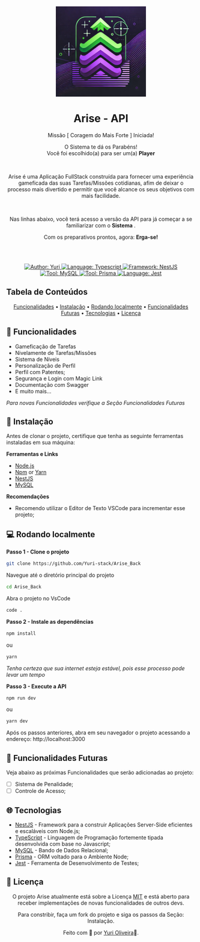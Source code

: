<h1 align="center">
	<img src="github/assets/logo.webp" alt="Logo"  width="240"><br><br>
    Arise - API
</h1>

<p align="center">Missão [ Coragem do Mais Forte ] Iniciada!</p>
<p align="center">O Sistema te dá os Parabéns! <br>Você foi escolhido(a) para ser um(a) <b>Player</b> </p><br>

<p align="center">
Arise é uma Aplicação FullStack construída para fornecer uma experiência gameficada das suas Tarefas/Missões cotidianas, afim de deixar o processo mais divertido e permitir que você alcance os seus objetivos com mais facilidade.</p>
<br>

<p align="center">
Nas linhas abaixo, você terá acesso a versão da API para já começar a se familiarizar com o <b>Sistema</b> .
</p>
  

<p align="center">Com os preparativos prontos, agora: <b>Erga-se!</b> </p><br><br>

<div>
    <p align="center">
    <a href="https://www.linkedin.com/in/yuri-silva99/" target="_blank">
        <img src="https://img.shields.io/static/v1?label=Author&message=Yuri&color=00ba6d&style=for-the-badge&logo=LinkedIn" alt="Author: Yuri">
    </a>
    <a href="#">
        <img src="https://img.shields.io/static/v1?label=Language&message=Typescript&color=blue&style=for-the-badge&logo=Typescript" alt="Language: Typescript">
    </a>
    <a href="#">
        <img src="https://img.shields.io/static/v1?label=Framework&message=NestJS&color=crimson&style=for-the-badge&logo=NestJS" alt="Framework: NestJS">
    </a>
  <br>
    <a  href="#">
      <img  src="https://img.shields.io/static/v1?label=Tool&message=MySQL&color=blue&style=for-the-badge&logo=MySQL" alt="Tool: MySQL">
    </a>
    <a href="#">
      <img  src="https://img.shields.io/static/v1?label=Tool&message=Prisma&color=gray&style=for-the-badge&logo=Prisma"  alt="Tool: Prisma">
    </a>
    <a href="#">
        <img src="https://img.shields.io/static/v1?label=Language&message=Jest&color=red&style=for-the-badge&logo=Jest" alt="Language: Jest">
    </a>
    </p>
</div>

## Tabela de Conteúdos

<p align="center">
 <a href="#Funcionalidades">Funcionalidades</a> •
 <a href="#Instalação">Instalação</a> • 
 <a href="#Rodando-localmente">Rodando localmente</a> • 
 <a href="#Funcionalidades-futuras">Funcionalidades Futuras</a> • 
 <a href="#Tecnologias">Tecnologias</a> • 
 <a href="#license">Licença</a>
</p>

## 🚀 Funcionalidades

- Gameficação de Tarefas
- Nivelamente de Tarefas/Missões
- Sistema de Níveis
- Personalização de Perfil
- Perfil com Patentes;
- Segurança e Login com Magic Link
- Documentação com Swagger
- E muito mais...

*Para novas Funcionalidades verifique a Seção Funcionalidades Futuras*

## 📕 Instalação

Antes de clonar o projeto, certifique que tenha as seguinte ferramentas instaladas em sua máquina: 

**Ferramentas e Links**
- [Node.js](https://nodejs.org/en/)
- [Npm](https://www.npmjs.com/) or [Yarn](https://yarnpkg.com/)
- [NestJS](https://nestjs.com/)
- [MySQL](https://dev.mysql.com/downloads/)  

**Recomendações**
- Recomendo utilizar o Editor de Texto VSCode para incrementar esse projeto;

## 💻 Rodando localmente

**Passo 1 - Clone o projeto**
 ```bash
git clone https://github.com/Yuri-stack/Arise_Back
```

Navegue até o diretório principal do projeto 
```bash
cd Arise_Back
```

Abra o projeto no VsCode

```bash
code .
```

**Passo 2 - Instale as dependências**

```bash
npm install
```

ou

```bash
yarn
```

*Tenha certeza que sua internet esteja estável, pois esse processo pode levar um tempo*

**Passo 3 - Execute a API**

```bash
npm run dev
```
ou

```bash
yarn dev
```

Após os passos anteriores, abra em seu navegador o projeto acessando a endereço: http://localhost:3000


## 🚧 Funcionalidades Futuras

Veja abaixo as próximas Funcionalidades que serão adicionadas ao projeto:

 - [ ] Sistema de Penalidade;
 - [ ] Controle de Acesso;

## 🌐 Tecnologias

- [NestJS]() - Framework para a construir Aplicações Server-Side eficientes e escaláveis com Node.js;
- [TypeScript](https://www.typescriptlang.org/) - Linguagem de Programação fortemente tipada desenvolvida com base no Javascript;
- [MySQL]() - Bando de Dados Relacional;
- [Prisma]() - ORM voltado para o Ambiente Node;
- [Jest]() - Ferramenta de Desenvolvimento de Testes;

  

## 📝 Licença

<p align="center">
O projeto Arise atualmente está sobre a Licença  <a href="https://choosealicense.com/licenses/mit/">MIT</a> e está aberto para receber implementações de novas funcionalidades de outros devs.  
</p>

<p align="center">
Para constribir, faça um fork do projeto e siga os passos da Seção: Instalação.
</p>

<p align="center">
Feito com 👺 por <a href="https://www.linkedin.com/in/yuri-silva99/">Yuri Oliveira</a>🚀.
</p>
